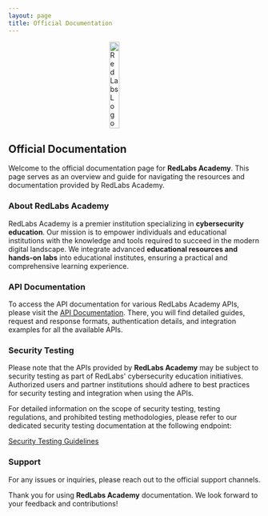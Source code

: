 ```yaml
---
layout: page
title: Official Documentation
---
```


<style>
    .image-container {
        display: flex;
        align-items: center;
        justify-content: center;
    }
    .transparent-image {
        width: 20%;
        background: none;
    }
</style>

<div class="image-container">
    <img src="/img/Logo.png" alt="RedLabs Logo" class="transparent-image" />
</div>

## Official Documentation

Welcome to the official documentation page for **RedLabs Academy**. This page serves as an overview and guide for navigating the resources and documentation provided by RedLabs Academy.

### About RedLabs Academy

RedLabs Academy is a premier institution specializing in **cybersecurity education**. Our mission is to empower individuals and educational institutions with the knowledge and tools required to succeed in the modern digital landscape. We integrate advanced **educational resources and hands-on labs** into educational institutes, ensuring a practical and comprehensive learning experience.

### API Documentation

To access the API documentation for various RedLabs Academy APIs, please visit the [API Documentation](/api). There, you will find detailed guides, request and response formats, authentication details, and integration examples for all the available APIs.

### Security Testing

Please note that the APIs provided by **RedLabs Academy** may be subject to security testing as part of RedLabs' cybersecurity education initiatives. Authorized users and partner institutions should adhere to best practices for security testing and integration when using the APIs.

For detailed information on the scope of security testing, testing regulations, and prohibited testing methodologies, please refer to our dedicated security testing documentation at the following endpoint:

[Security Testing Guidelines](/security)

### Support

For any issues or inquiries, please reach out to the official support channels.

Thank you for using **RedLabs Academy** documentation. We look forward to your feedback and contributions!
